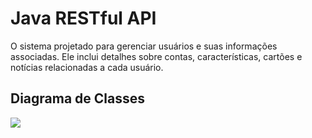 # Java RESTful API

O sistema  projetado para gerenciar usuários e suas informações associadas. Ele inclui detalhes sobre contas, características, cartões e notícias relacionadas a cada usuário.

## Diagrama de Classes
[![](https://mermaid.ink/img/pako:eNqVUsFuwjAM_ZXIx4kedu0NMe02LmgnsoNJTInWOshJNCHEv88t7co0OOxSv_dc2y9OzuCiJ6jBtZjSS8BGsLM8MPOeSMzZcrXJErgxjB0pWzoXC2eD16jKK2EuQtsPs7-ipOIKxRunH8Vr-kqaZQ2WL5anCVOr2yGl25HMHBtid-p7DAmzwxbZ0Sy0oQv5V9fRzm3X4CLPzFNyEo459OJN4WD5npeHo_qD_WfOsFILzxbMU1WNaDkt8k92rWg8zYPa1bDgu4W9N1hAR9Jh8HrH6tNoLh9I7xFqhR7l04J60_-w5Lg5sYM6S6EFSCzNAeo9tklZOXrMND6QH5V8yFHexifUh8s34ezQZQ?type=png)](https://mermaid.live/edit#pako:eNqVUsFuwjAM_ZXIx4kedu0NMe02LmgnsoNJTInWOshJNCHEv88t7co0OOxSv_dc2y9OzuCiJ6jBtZjSS8BGsLM8MPOeSMzZcrXJErgxjB0pWzoXC2eD16jKK2EuQtsPs7-ipOIKxRunH8Vr-kqaZQ2WL5anCVOr2yGl25HMHBtid-p7DAmzwxbZ0Sy0oQv5V9fRzm3X4CLPzFNyEo459OJN4WD5npeHo_qD_WfOsFILzxbMU1WNaDkt8k92rWg8zYPa1bDgu4W9N1hAR9Jh8HrH6tNoLh9I7xFqhR7l04J60_-w5Lg5sYM6S6EFSCzNAeo9tklZOXrMND6QH5V8yFHexifUh8s34ezQZQ)